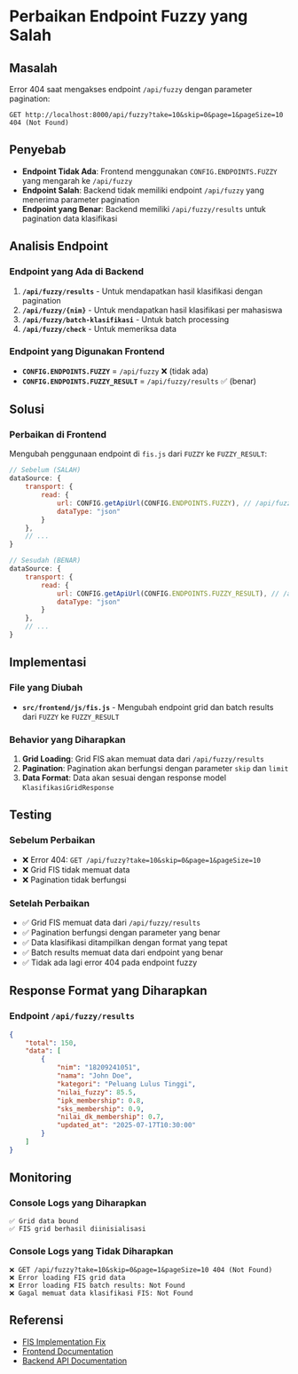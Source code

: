 # Perbaikan Endpoint Fuzzy yang Salah

## Masalah
Error 404 saat mengakses endpoint `/api/fuzzy` dengan parameter pagination:
```
GET http://localhost:8000/api/fuzzy?take=10&skip=0&page=1&pageSize=10 404 (Not Found)
```

## Penyebab
- **Endpoint Tidak Ada**: Frontend menggunakan `CONFIG.ENDPOINTS.FUZZY` yang mengarah ke `/api/fuzzy`
- **Endpoint Salah**: Backend tidak memiliki endpoint `/api/fuzzy` yang menerima parameter pagination
- **Endpoint yang Benar**: Backend memiliki `/api/fuzzy/results` untuk pagination data klasifikasi

## Analisis Endpoint

### Endpoint yang Ada di Backend
1. **`/api/fuzzy/results`** - Untuk mendapatkan hasil klasifikasi dengan pagination
2. **`/api/fuzzy/{nim}`** - Untuk mendapatkan hasil klasifikasi per mahasiswa
3. **`/api/fuzzy/batch-klasifikasi`** - Untuk batch processing
4. **`/api/fuzzy/check`** - Untuk memeriksa data

### Endpoint yang Digunakan Frontend
- **`CONFIG.ENDPOINTS.FUZZY`** = `/api/fuzzy` ❌ (tidak ada)
- **`CONFIG.ENDPOINTS.FUZZY_RESULT`** = `/api/fuzzy/results` ✅ (benar)

## Solusi

### Perbaikan di Frontend
Mengubah penggunaan endpoint di `fis.js` dari `FUZZY` ke `FUZZY_RESULT`:

```javascript
// Sebelum (SALAH)
dataSource: {
    transport: {
        read: {
            url: CONFIG.getApiUrl(CONFIG.ENDPOINTS.FUZZY), // /api/fuzzy
            dataType: "json"
        }
    },
    // ...
}

// Sesudah (BENAR)
dataSource: {
    transport: {
        read: {
            url: CONFIG.getApiUrl(CONFIG.ENDPOINTS.FUZZY_RESULT), // /api/fuzzy/results
            dataType: "json"
        }
    },
    // ...
}
```

## Implementasi

### File yang Diubah
- **`src/frontend/js/fis.js`** - Mengubah endpoint grid dan batch results dari `FUZZY` ke `FUZZY_RESULT`

### Behavior yang Diharapkan
1. **Grid Loading**: Grid FIS akan memuat data dari `/api/fuzzy/results`
2. **Pagination**: Pagination akan berfungsi dengan parameter `skip` dan `limit`
3. **Data Format**: Data akan sesuai dengan response model `KlasifikasiGridResponse`

## Testing

### Sebelum Perbaikan
- ❌ Error 404: `GET /api/fuzzy?take=10&skip=0&page=1&pageSize=10`
- ❌ Grid FIS tidak memuat data
- ❌ Pagination tidak berfungsi

### Setelah Perbaikan
- ✅ Grid FIS memuat data dari `/api/fuzzy/results`
- ✅ Pagination berfungsi dengan parameter yang benar
- ✅ Data klasifikasi ditampilkan dengan format yang tepat
- ✅ Batch results memuat data dari endpoint yang benar
- ✅ Tidak ada lagi error 404 pada endpoint fuzzy

## Response Format yang Diharapkan

### Endpoint `/api/fuzzy/results`
```json
{
    "total": 150,
    "data": [
        {
            "nim": "18209241051",
            "nama": "John Doe",
            "kategori": "Peluang Lulus Tinggi",
            "nilai_fuzzy": 85.5,
            "ipk_membership": 0.8,
            "sks_membership": 0.9,
            "nilai_dk_membership": 0.7,
            "updated_at": "2025-07-17T10:30:00"
        }
    ]
}
```

## Monitoring

### Console Logs yang Diharapkan
```
✅ Grid data bound
✅ FIS grid berhasil diinisialisasi
```

### Console Logs yang Tidak Diharapkan
```
❌ GET /api/fuzzy?take=10&skip=0&page=1&pageSize=10 404 (Not Found)
❌ Error loading FIS grid data
❌ Error loading FIS batch results: Not Found
❌ Gagal memuat data klasifikasi FIS: Not Found
```

## Referensi
- [FIS Implementation Fix](../backend/FIS_IMPLEMENTATION_FIX.md)
- [Frontend Documentation](README.md)
- [Backend API Documentation](../backend/README.md) 